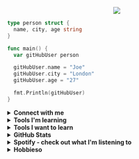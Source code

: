<p align="center">
  <img src="https://capsule-render.vercel.app/api?type=venom&height=150&color=gradient&text=Hello%20👋&fontColor=FAF9F6"/>
</p>

```go
type person struct {
  name, city, age string
}

func main() {
  var gitHubUser person

  gitHubUser.name = "Joe"
  gitHubUser.city = "London"
  gitHubUser.age = "27"

  fmt.Println(gitHubUser)
}
```

<details>
<br>
<summary><b>Connect with me</b></summary>

I'm not on any social media but feel free to connect with me on LinkedIn! <br>

<a href="https://www.linkedin.com/in/joe-yelland/" target="_blank">
<img src="https://cdn.jsdelivr.net/gh/devicons/devicon@latest/icons/linkedin/linkedin-original.svg" height="64" width="64" />
         
</a>

</details>

<details>

<summary><b>Tools I'm learning</b></summary>

##### Languages

<img src="https://cdn.jsdelivr.net/gh/devicons/devicon@latest/icons/go/go-original-wordmark.svg" height="64" width="64" />

<img src="https://cdn.jsdelivr.net/gh/devicons/devicon@latest/icons/java/java-original.svg" height="64" width="64" />

<img src="https://cdn.jsdelivr.net/gh/devicons/devicon@latest/icons/python/python-original.svg" height="64" width="64" />
      

##### Databases

<img src="https://cdn.jsdelivr.net/gh/devicons/devicon@latest/icons/postgresql/postgresql-plain-wordmark.svg" height="64" width="64" />

<img src="https://cdn.jsdelivr.net/gh/devicons/devicon@latest/icons/mariadb/mariadb-original-wordmark.svg" height="64" width="64" />

##### Cloud

<img src="https://cdn.jsdelivr.net/gh/devicons/devicon@latest/icons/azure/azure-original.svg" height="64" width="64" />

<img src="https://cdn.jsdelivr.net/gh/devicons/devicon@latest/icons/googlecloud/googlecloud-original.svg" height="64" width="64" />
          
          

##### Other

<img src="https://cdn.jsdelivr.net/gh/devicons/devicon@latest/icons/vscode/vscode-original.svg" height="64" width="64" />

<img src="https://cdn.jsdelivr.net/gh/devicons/devicon@latest/icons/azuredevops/azuredevops-original.svg" height="64" width="64" />
          
          
</details>

<details>

<summary><b>Tools I want to learn</b></summary>

<img src="https://cdn.jsdelivr.net/gh/devicons/devicon@latest/icons/graphql/graphql-plain-wordmark.svg" height="64" width="64" />

<img src="https://cdn.jsdelivr.net/gh/devicons/devicon@latest/icons/amazonwebservices/amazonwebservices-plain-wordmark.svg" height="64" width="64" />

</details>


<details>
<br>
<summary><b>GitHub Stats</b></summary>

I'm still fairly new to uploading my work to GitHub, but there will be much more to come! 

![Visits Badge](https://badges.pufler.dev/visits/joeyell/joeyell)

<p><a href="https://github.com/anuraghazra/github-readme-stats" target="_blank" justify="center">
<img align="center" src="https://github-readme-stats.vercel.app/api?username=JoeYell&show_icons=true&hide=[%22issues%22]"/></a>
</p>

</details>

<details>
<br>
<summary><b>Spotify - check out what I'm listening to</b></summary>


<a href="https://open.spotify.com/user/wp14oj2igr9y23a5k6omapk53?si=954cb73f0fd44098"><img src="https://img.shields.io/badge/Spotify-1ED760?&style=for-the-badge&logo=spotify&logoColor=white"/></a>

[![spotify-github-profile](https://spotify-github-profile.vercel.app/api/view?uid=wp14oj2igr9y23a5k6omapk53&cover_image=false&theme=default&show_offline=false&background_color=121212&interchange=true)](https://spotify-github-profile.vercel.app/api/view?uid=wp14oj2igr9y23a5k6omapk53&redirect=true)

</details>

<details>
<br>
<summary><b>Hobbieso</b></summary>

<img src="https://upload.wikimedia.org/wikipedia/commons/3/3f/Magicthegathering-logo.svg" height="64" width="64" />

</details>
